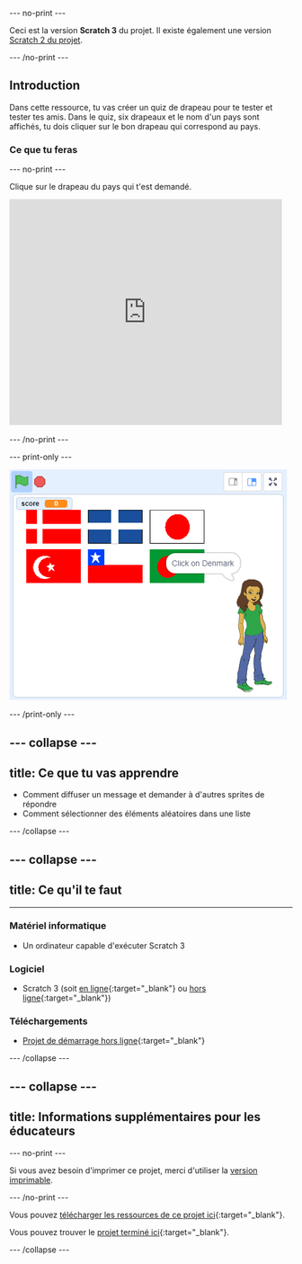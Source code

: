 \--- no-print \---

Ceci est la version **Scratch 3** du projet. Il existe également une version [Scratch 2 du projet](https://projects.raspberrypi.org/en/projects/guess-the-flag-scratch2).

\--- /no-print \---

## Introduction

Dans cette ressource, tu vas créer un quiz de drapeau pour te tester et tester tes amis. Dans le quiz, six drapeaux et le nom d'un pays sont affichés, tu dois cliquer sur le bon drapeau qui correspond au pays.

### Ce que tu feras

\--- no-print \---

Clique sur le drapeau du pays qui t'est demandé.

<div class="scratch-preview">
  <iframe allowtransparency="true" width="485" height="402" src="https://scratch.mit.edu/projects/embed/276891625/?autostart=false" frameborder="0" scrolling="no"></iframe>
</div>

\--- /no-print \---

\--- print-only \---

![Jeu terminé](images/finished-game.png)

\--- /print-only \---

## \--- collapse \---

## title: Ce que tu vas apprendre

+ Comment diffuser un message et demander à d'autres sprites de répondre
+ Comment sélectionner des éléments aléatoires dans une liste

\--- /collapse \---

## \--- collapse \---

## title: Ce qu'il te faut

* * *

### Matériel informatique

+ Un ordinateur capable d'exécuter Scratch 3

### Logiciel

+ Scratch 3 (soit [en ligne](http://rpf.io/scratchon){:target="_blank"} ou [hors ligne](http://rpf.io/scratchoff){:target="_blank"})

### Téléchargements

+ [Projet de démarrage hors ligne](http://rpf.io/p/en/guess-the-flag-go){:target="_blank"}

\--- /collapse \---

## \--- collapse \---

## title: Informations supplémentaires pour les éducateurs

\--- no-print \---

Si vous avez besoin d'imprimer ce projet, merci d'utiliser la [version imprimable](https://projects.raspberrypi.org/en/projects/guess-the-flag/print).

\--- /no-print \---

Vous pouvez [télécharger les ressources de ce projet ici](http://rpf.io/p/en/guess-the-flag-go){:target="_blank"}.

Vous pouvez trouver le [projet terminé ici](http://rpf.io/p/en/guess-the-flag-get){:target="_blank"}.

\--- /collapse \---